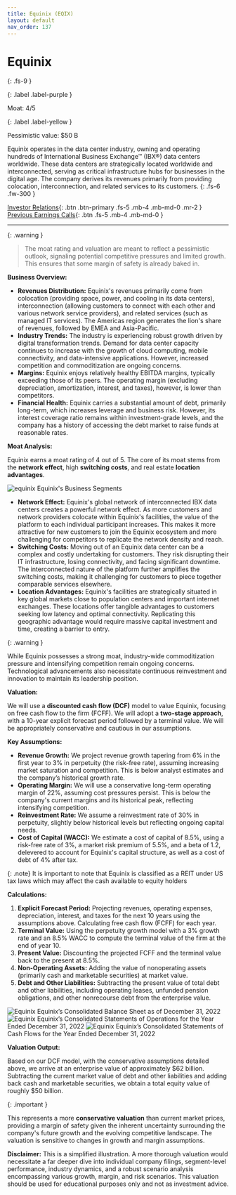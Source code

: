 ```yaml
---
title: Equinix (EQIX)
layout: default
nav_order: 137
---
```


# Equinix
{: .fs-9 }

{: .label .label-purple }

Moat: 4/5

{: .label .label-yellow }

Pessimistic value: $50 B

Equinix operates in the data center industry, owning and operating hundreds of International Business Exchange™ (IBX®) data centers worldwide. These data centers are strategically located worldwide and interconnected, serving as critical infrastructure hubs for businesses in the digital age.  The company derives its revenues primarily from providing colocation, interconnection, and related services to its customers.
{: .fs-6 .fw-300 }

[Investor Relations](https://www.google.com/search?q=EQIX+investor+relations){: .btn .btn-primary .fs-5 .mb-4 .mb-md-0 .mr-2 }
[Previous Earnings Calls](https://discountingcashflows.com/company/EQIX/transcripts/){: .btn .fs-5 .mb-4 .mb-md-0 }

---

{: .warning } 
>The moat rating and valuation are meant to reflect a pessimistic outlook, signaling potential competitive pressures and limited growth. This ensures that some margin of safety is already baked in.


**Business Overview:**

* **Revenues Distribution:** Equinix's revenues primarily come from colocation (providing space, power, and cooling in its data centers), interconnection (allowing customers to connect with each other and various network service providers), and related services (such as managed IT services).  The Americas region generates the lion's share of revenues, followed by EMEA and Asia-Pacific. 
* **Industry Trends:** The industry is experiencing robust growth driven by digital transformation trends. Demand for data center capacity continues to increase with the growth of cloud computing, mobile connectivity, and data-intensive applications.  However, increased competition and commoditization are ongoing concerns.
* **Margins:**  Equinix enjoys relatively healthy EBITDA margins, typically exceeding those of its peers. The operating margin (excluding depreciation, amortization, interest, and taxes), however, is lower than competitors.
* **Financial Health:** Equinix carries a substantial amount of debt, primarily long-term, which increases leverage and business risk.  However, its interest coverage ratio remains within investment-grade levels, and the company has a history of accessing the debt market to raise funds at reasonable rates.

**Moat Analysis:**

Equinix earns a moat rating of 4 out of 5. The core of its moat stems from the **network effect**, high **switching costs**, and real estate **location advantages**.


<aside>
<img src="https://i.imgur.com/8V2cZ0J.png" alt="equinix">
Equinix's Business Segments
</aside>

* **Network Effect:** Equinix's global network of interconnected IBX data centers creates a powerful network effect.  As more customers and network providers colocate within Equinix's facilities, the value of the platform to each individual participant increases. This makes it more attractive for new customers to join the Equinix ecosystem and more challenging for competitors to replicate the network density and reach.
* **Switching Costs:**  Moving out of an Equinix data center can be a complex and costly undertaking for customers.  They risk disrupting their IT infrastructure, losing connectivity, and facing significant downtime.  The interconnected nature of the platform further amplifies the switching costs, making it challenging for customers to piece together comparable services elsewhere.
* **Location Advantages:**  Equinix's facilities are strategically situated in key global markets close to population centers and important internet exchanges. These locations offer tangible advantages to customers seeking low latency and optimal connectivity.  Replicating this geographic advantage would require massive capital investment and time, creating a barrier to entry.

{: .warning }

While Equinix possesses a strong moat, industry-wide commoditization pressure and intensifying competition remain ongoing concerns.  Technological advancements also necessitate continuous reinvestment and innovation to maintain its leadership position.

**Valuation:**

We will use a **discounted cash flow (DCF)** model to value Equinix, focusing on free cash flow to the firm (FCFF). We will adopt a **two-stage approach**, with a 10-year explicit forecast period followed by a terminal value. We will be appropriately conservative and cautious in our assumptions.

**Key Assumptions:**

* **Revenue Growth:**  We project revenue growth tapering from 6% in the first year to 3% in perpetuity (the risk-free rate), assuming increasing market saturation and competition. This is below analyst estimates and the company’s historical growth rate.
* **Operating Margin:**  We will use a conservative long-term operating margin of 22%, assuming cost pressures persist. This is below the company's current margins and its historical peak, reflecting intensifying competition.
* **Reinvestment Rate:**  We assume a reinvestment rate of 30% in perpetuity, slightly below historical levels but reflecting ongoing capital needs.
* **Cost of Capital (WACC):**  We estimate a cost of capital of 8.5%, using a risk-free rate of 3%, a market risk premium of 5.5%, and a beta of 1.2, delevered to account for Equinix's capital structure, as well as a cost of debt of 4% after tax.

{: .note}
It is important to note that Equinix is classified as a REIT under US tax laws which may affect the cash available to equity holders

**Calculations:**

1. **Explicit Forecast Period:** Projecting revenues, operating expenses, depreciation, interest, and taxes for the next 10 years using the assumptions above.  Calculating free cash flow (FCFF) for each year.
2. **Terminal Value:**  Using the perpetuity growth model with a 3% growth rate and an 8.5% WACC to compute the terminal value of the firm at the end of year 10.
3. **Present Value:** Discounting the projected FCFF and the terminal value back to the present at 8.5%.
4. **Non-Operating Assets:**  Adding the value of nonoperating assets (primarily cash and marketable securities) at market value.
5. **Debt and Other Liabilities:** Subtracting the present value of total debt and other liabilities, including operating leases, unfunded pension obligations, and other nonrecourse debt from the enterprise value.

<aside>
<img src="https://i.imgur.com/R4yF13Q.png" alt="Equinix">
Equinix’s Consolidated Balance Sheet as of December 31, 2022

<img src="https://i.imgur.com/2Qm3i5x.png" alt="Equinix">
Equinix’s Consolidated Statements of Operations for the Year Ended December 31, 2022

<img src="https://i.imgur.com/w5Yv49B.png" alt="Equinix">
Equinix’s Consolidated Statements of Cash Flows for the Year Ended December 31, 2022
</aside>

**Valuation Output:**

Based on our DCF model, with the conservative assumptions detailed above, we arrive at an enterprise value of approximately $62 billion.  Subtracting the current market value of debt and other liabilities and adding back cash and marketable securities, we obtain a total equity value of roughly $50 billion.  

{: .important }

This represents a more **conservative valuation** than current market prices, providing a margin of safety given the inherent uncertainty surrounding the company's future growth and the evolving competitive landscape.  The valuation is sensitive to changes in growth and margin assumptions.

**Disclaimer:** This is a simplified illustration.  A more thorough valuation would necessitate a far deeper dive into individual company filings, segment-level performance, industry dynamics, and a robust scenario analysis encompassing various growth, margin, and risk scenarios. This valuation should be used for educational purposes only and not as investment advice.
